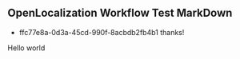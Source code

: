 ## OpenLocalization Workflow Test MarkDown
* ffc77e8a-0d3a-45cd-990f-8acbdb2fb4b1 
thanks!

Hello world
